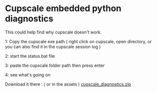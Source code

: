 # Cupscale embedded python diagnostics
This could help find why cupscale doesn't work.

1: Copy the cupscale exe path
( right click on cupscale, open directory, or you can also find it in the cupscale session log )

2: start the status.bat file 

3: paste the cupscale folder path then press enter

4: see what's going on

Download it there : ( or in the assets )
[cupscale_diagnostics.zip](https://github.com/pierro42/Cupscale_diagnostics/files/9439781/cupscale_diagnostics.zip)
